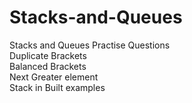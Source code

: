 # Stacks-and-Queues
Stacks and Queues Practise Questions
<br/>
Duplicate Brackets
<br/>
Balanced Brackets
<br/>
Next Greater element
<br/>
Stack in Built examples

